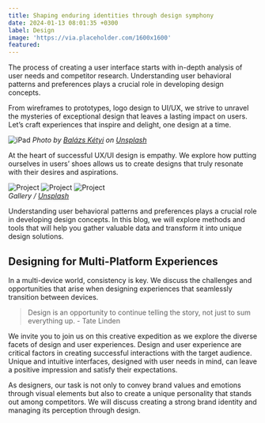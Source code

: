 ```yaml
---
title: Shaping enduring identities through design symphony
date: 2024-01-13 08:01:35 +0300
label: Design
image: 'https://via.placeholder.com/1600x1600'
featured:
---
```

The process of creating a user interface starts with in-depth analysis of user needs and competitor research. Understanding user behavioral patterns and preferences plays a crucial role in developing design concepts.

From wireframes to prototypes, logo design to UI/UX, we strive to unravel the mysteries of exceptional design that leaves a lasting impact on users. Let’s craft experiences that inspire and delight, one design at a time.

![iPad](https://via.placeholder.com/1600x1600)
*Photo by [Balázs Kétyi](https://via.placeholder.com/1600x1600) on [Unsplash](https://via.placeholder.com/1600x1600)*

At the heart of successful UX/UI design is empathy. We explore how putting ourselves in users’ shoes allows us to create designs that truly resonate with their desires and aspirations.

<div class="gallery-box">
  <div class="gallery">
    <img src="https://via.placeholder.com/1600x1600" loading="lazy" alt="Project">
    <img src="https://via.placeholder.com/1600x1600" loading="lazy" alt="Project">
    <img src="https://via.placeholder.com/1600x1600" loading="lazy" alt="Project">
  </div>
  <em>Gallery / <a href="https://via.placeholder.com/1600x1600" target="_blank">Unsplash</a></em>
</div>

Understanding user behavioral patterns and preferences plays a crucial role in developing design concepts. In this blog, we will explore methods and tools that will help you gather valuable data and transform it into unique design solutions.

## Designing for Multi-Platform Experiences

In a multi-device world, consistency is key. We discuss the challenges and opportunities that arise when designing experiences that seamlessly transition between devices.

> Design is an opportunity to continue telling the story, not just to sum everything up. - Tate Linden

We invite you to join us on this creative expedition as we explore the diverse facets of design and user experiences. Design and user experience are critical factors in creating successful interactions with the target audience. Unique and intuitive interfaces, designed with user needs in mind, can leave a positive impression and satisfy their expectations.

As designers, our task is not only to convey brand values and emotions through visual elements but also to create a unique personality that stands out among competitors. We will discuss creating a strong brand identity and managing its perception through design.